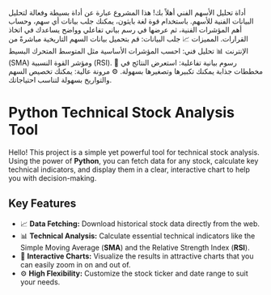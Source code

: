أداة تحليل الأسهم الفني
أهلاً بك! هذا المشروع عبارة عن أداة بسيطة وفعالة لتحليل البيانات الفنية للأسهم. باستخدام قوة لغة بايثون، يمكنك جلب بيانات أي سهم، وحساب أهم المؤشرات الفنية، ثم عرضها في رسم بياني تفاعلي وواضح يساعدك في اتخاذ القرارات.
المميزات
📈 جلب البيانات: قم بتحميل بيانات السهم التاريخية مباشرةً من الإنترنت
📊 تحليل فني: احسب المؤشرات الأساسية مثل المتوسط المتحرك البسيط (SMA) ومؤشر القوة النسبية (RSI).
🎨 رسوم بيانية تفاعلية: استعرض النتائج في مخططات جذابة يمكنك تكبيرها وتصغيرها بسهولة.
⚙️ مرونة عالية: يمكنك تخصيص السهم والتواريخ بسهولة لتناسب احتياجاتك.

# Python Technical Stock Analysis Tool
Hello! This project is a simple yet powerful tool for technical stock analysis. Using the power of **Python**, you can fetch data for any stock, calculate key technical indicators, and display them in a clear, interactive chart to help you with decision-making.


## Key Features

* 📈 **Data Fetching:** Download historical stock data directly from the web.
* 📊 **Technical Analysis:** Calculate essential technical indicators like the Simple Moving Average (**SMA**) and the Relative Strength Index (**RSI**).
* 🎨 **Interactive Charts:** Visualize the results in attractive charts that you can easily zoom in on and out of.
* ⚙️ **High Flexibility:** Customize the stock ticker and date range to suit your needs.
